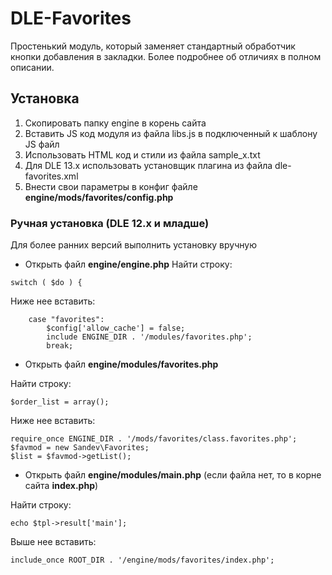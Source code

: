 # DLE-Favorites
Простенький модуль, который заменяет стандартный обработчик кнопки добавления в закладки. Более подробнее об отличиях в полном описании.

## Установка
1. Скопировать папку engine в корень сайта
2. Вставить JS код модуля из файла libs.js в подключенный к шаблону JS файл
3. Использовать HTML код и стили из файла sample_x.txt
4. Для DLE 13.x использовать установщик плагина из файла dle-favorites.xml
5. Внести свои параметры в конфиг файле **engine/mods/favorites/config.php**

### Ручная установка (DLE 12.x и младше)
Для более ранних версий выполнить установку вручную

- Открыть файл **engine/engine.php**
Найти строку:

`switch ( $do ) {`

Ниже нее вставить:

		case "favorites":
			$config['allow_cache'] = false;
			include ENGINE_DIR . '/modules/favorites.php';
			break;


- Открыть файл **engine/modules/favorites.php**

Найти строку:

`$order_list = array();`

Ниже нее вставить:

	require_once ENGINE_DIR . '/mods/favorites/class.favorites.php';
	$favmod = new Sandev\Favorites;
	$list = $favmod->getList();


- Открыть файл **engine/modules/main.php** (если файла нет, то в корне сайта **index.php**)

Найти строку:

`echo $tpl->result['main'];`

Выше нее вставить:

`include_once ROOT_DIR . '/engine/mods/favorites/index.php';`
